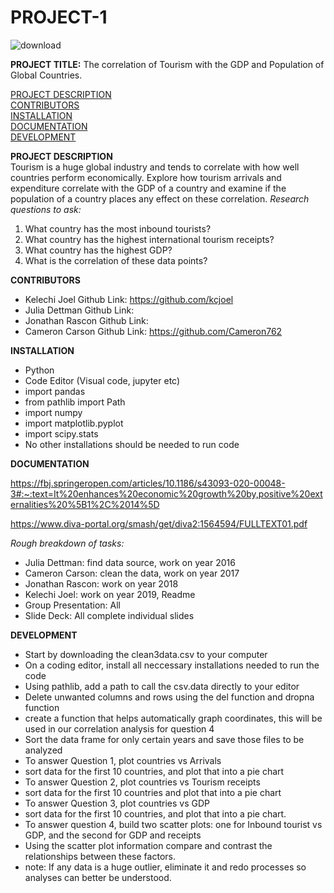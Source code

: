 # **PROJECT-1**
![download](https://github.com/Cameron762/Project-1-11/assets/72319764/7f8c363a-026a-429c-be56-127ed8535605)

**PROJECT TITLE:**
The correlation of Tourism with the GDP and Population of Global Countries.  

[PROJECT DESCRIPTION](#project-description)   
[CONTRIBUTORS](#contributors)  
[INSTALLATION](#installation)  
[DOCUMENTATION](#documentation)  
[DEVELOPMENT](#development)  


**PROJECT DESCRIPTION**  
Tourism is a huge global industry and tends to correlate with how well countries perform economically. Explore how tourism arrivals and expenditure correlate with the GDP of a country and examine if the population of a country places any effect on these correlation.
*Research questions to ask:*
1. What country has the most inbound tourists?
2. What country has the highest international tourism receipts?
3. What country has the highest GDP?
4. What is the correlation of these data points?

**CONTRIBUTORS**
- Kelechi Joel Github Link: https://github.com/kcjoel
- Julia Dettman Github Link: 
- Jonathan Rascon Github Link:
- Cameron Carson Github Link: https://github.com/Cameron762
  
**INSTALLATION** 
- Python 
- Code Editor (Visual code, jupyter etc)
- import pandas 
- from pathlib import Path
- import numpy 
- import matplotlib.pyplot 
- import scipy.stats
- No other installations should be needed to run code 

**DOCUMENTATION**

https://fbj.springeropen.com/articles/10.1186/s43093-020-00048-3#:~:text=It%20enhances%20economic%20growth%20by,positive%20externalities%20%5B1%2C%2014%5D

https://www.diva-portal.org/smash/get/diva2:1564594/FULLTEXT01.pdf

*Rough breakdown of tasks:*

 
- Julia Dettman: find data source, work on year 2016
- Cameron Carson: clean the data, work on year 2017
- Jonathan Rascon: work on year 2018
- Kelechi Joel: work on year 2019, Readme
- Group Presentation: All
- Slide Deck: All complete individual slides  

**DEVELOPMENT**  
- Start by downloading the clean3data.csv to your computer
- On a coding editor, install all neccessary installations needed to run the code
- Using pathlib, add a path to call the csv.data directly to your editor
- Delete unwanted columns and rows using the del function and dropna function
- create a function that helps automatically graph coordinates, this will be used in our correlation analysis for question 4
- Sort the data frame for only certain years and save those files to be analyzed
- To answer Question 1, plot countries vs Arrivals
- sort data for the first 10 countries, and plot that into a pie chart
- To answer Question 2, plot countries vs Tourism receipts
- sort data for the first 10 countries and plot that into a pie chart
- To answer Question 3, plot countries vs GDP
- sort data for the first 10 countries, and plot that into a pie chart.
- To answer question 4, build two scatter plots: one for Inbound tourist vs GDP, and the second for GDP and receipts
- Using the scatter plot information compare and contrast the relationships between these factors.
- note: If any data is a huge outlier, eliminate it and redo processes so analyses can better be understood.

